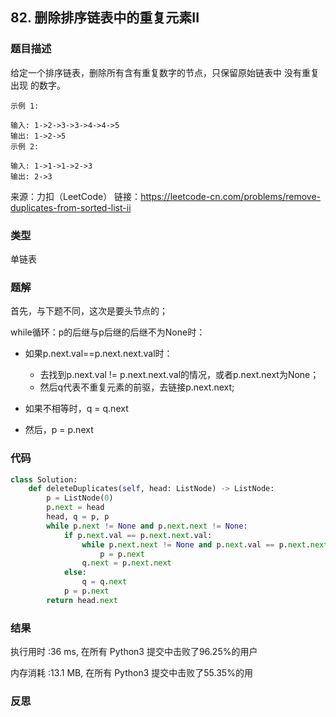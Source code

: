 ## 82. 删除排序链表中的重复元素II



### 题目描述

给定一个排序链表，删除所有含有重复数字的节点，只保留原始链表中 没有重复出现 的数字。

```
示例 1:

输入: 1->2->3->3->4->4->5
输出: 1->2->5
示例 2:

输入: 1->1->1->2->3
输出: 2->3
```

来源：力扣（LeetCode）
链接：https://leetcode-cn.com/problems/remove-duplicates-from-sorted-list-ii

### 类型

单链表



### 题解

首先，与下题不同，这次是要头节点的；

while循环：p的后继与p后继的后继不为None时：

- 如果p.next.val==p.next.next.val时：
  - 去找到p.next.val != p.next.next.val的情况，或者p.next.next为None；
  - 然后q代表不重复元素的前驱，去链接p.next.next;

- 如果不相等时，q = q.next
- 然后，p = p.next



### 代码

```python
class Solution:
    def deleteDuplicates(self, head: ListNode) -> ListNode:
    	p = ListNode(0)
    	p.next = head
    	head, q = p, p
    	while p.next != None and p.next.next != None:
    		if p.next.val == p.next.next.val:
    			while p.next.next != None and p.next.val == p.next.next.val:
    				p = p.next
    			q.next = p.next.next
    		else:
    			q = q.next
    		p = p.next
    	return head.next
```



### 结果

执行用时 :36 ms, 在所有 Python3 提交中击败了96.25%的用户

内存消耗 :13.1 MB, 在所有 Python3 提交中击败了55.35%的用



### 反思

